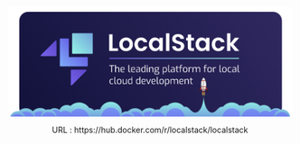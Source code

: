 <div align="center">
    <img src="./ss_intro_localstack.png" alt="ss_intro_localstack" style="display: block; margin: 0 auto;">
    <p align="center">URL : https://hub.docker.com/r/localstack/localstack</p>
</div> 